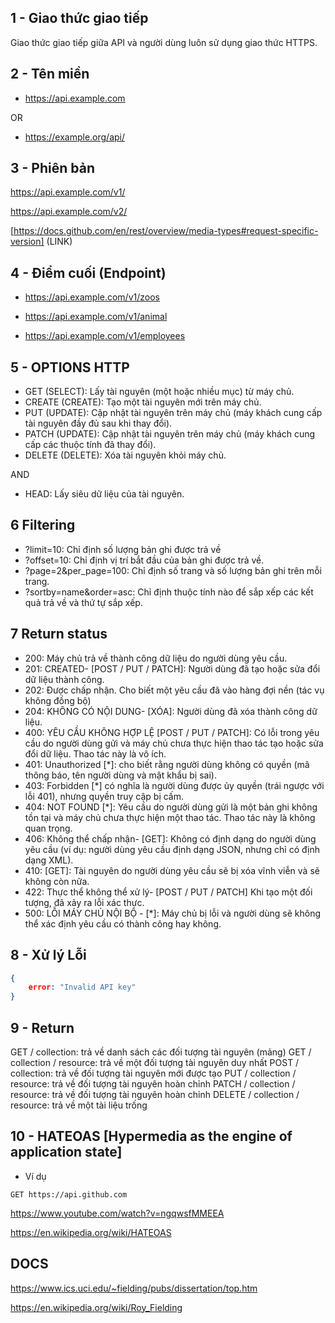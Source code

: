 ## 1 - Giao thức giao tiếp

Giao thức giao tiếp giữa API và người dùng luôn sử dụng giao thức HTTPS.

## 2 - Tên miền

* <https://api.example.com>

OR

* <https://example.org/api/>

## 3 - Phiên bản

<https://api.example.com/v1/>

<https://api.example.com/v2/>

[https://docs.github.com/en/rest/overview/media-types#request-specific-version] (LINK)

## 4 - Điểm cuối (Endpoint)

* <https://api.example.com/v1/zoos>
  
* <https://api.example.com/v1/animal>

* <https://api.example.com/v1/employees>

## 5 - OPTIONS HTTP

* GET (SELECT): Lấy tài nguyên (một hoặc nhiều mục) từ máy chủ.
* CREATE (CREATE): Tạo một tài nguyên mới trên máy chủ.
* PUT (UPDATE): Cập nhật tài nguyên trên máy chủ (máy khách cung cấp tài nguyên đầy đủ sau khi thay đổi).
* PATCH (UPDATE): Cập nhật tài nguyên trên máy chủ (máy khách cung cấp các thuộc tính đã thay đổi).
* DELETE (DELETE): Xóa tài nguyên khỏi máy chủ.

AND

* HEAD: Lấy siêu dữ liệu của tài nguyên.

## 6 Filtering

* ?limit=10: Chỉ định số lượng bản ghi được trả về
* ?offset=10: Chỉ định vị trí bắt đầu của bản ghi được trả về.
* ?page=2&per_page=100: Chỉ định số trang và số lượng bản ghi trên mỗi trang.
* ?sortby=name&order=asc: Chỉ định thuộc tính nào để sắp xếp các kết quả trả về và thứ tự sắp xếp.

## 7 Return status

* 200: Máy chủ trả về thành công dữ liệu do người dùng yêu cầu.
* 201: CREATED- [POST / PUT / PATCH]: Người dùng đã tạo hoặc sửa đổi dữ liệu thành công.
* 202: Được chấp nhận. Cho biết một yêu cầu đã vào hàng đợi nền (tác vụ không đồng bộ)
* 204: KHÔNG CÓ NỘI DUNG- [XÓA]: Người dùng đã xóa thành công dữ liệu.
* 400: YÊU CẦU KHÔNG HỢP LỆ [POST / PUT / PATCH]: Có lỗi trong yêu cầu do người dùng gửi và máy chủ chưa thực hiện thao tác tạo hoặc sửa đổi dữ liệu. Thao tác này là vô ích.
* 401: Unauthorized [*]: cho biết rằng người dùng không có quyền (mã thông báo, tên người dùng và mật khẩu bị sai).
* 403: Forbidden [*] có nghĩa là người dùng được ủy quyền (trái ngược với lỗi 401), nhưng quyền truy cập bị cấm.
* 404: NOT FOUND [*]: Yêu cầu do người dùng gửi là một bản ghi không tồn tại và máy chủ chưa thực hiện một thao tác. Thao tác này là không quan trọng.
* 406: Không thể chấp nhận- [GET]: Không có định dạng do người dùng yêu cầu (ví dụ: người dùng yêu cầu định dạng JSON, nhưng chỉ có định dạng XML).
* 410: [GET]: Tài nguyên do người dùng yêu cầu sẽ bị xóa vĩnh viễn và sẽ không còn nữa.
* 422: Thực thể không thể xử lý- [POST / PUT / PATCH] Khi tạo một đối tượng, đã xảy ra lỗi xác thực.
* 500: LỖI MÁY CHỦ NỘI BỘ - [*]: Máy chủ bị lỗi và người dùng sẽ không thể xác định yêu cầu có thành công hay không.

## 8 - Xử lý Lỗi

```json
{
    error: "Invalid API key"
}
```

## 9 - Return

GET / collection: trả về danh sách các đối tượng tài nguyên (mảng)
GET / collection / resource: trả về một đối tượng tài nguyên duy nhất
POST / collection: trả về đối tượng tài nguyên mới được tạo
PUT / collection / resource: trả về đối tượng tài nguyên hoàn chỉnh
PATCH / collection / resource: trả về đối tượng tài nguyên hoàn chỉnh
DELETE / collection / resource: trả về một tài liệu trống

## 10 - HATEOAS [Hypermedia as the engine of application state]

* Ví dụ

```http
GET https://api.github.com
```

<https://www.youtube.com/watch?v=ngqwsfMMEEA>

<https://en.wikipedia.org/wiki/HATEOAS>

## DOCS

<https://www.ics.uci.edu/~fielding/pubs/dissertation/top.htm>

<https://en.wikipedia.org/wiki/Roy_Fielding>
